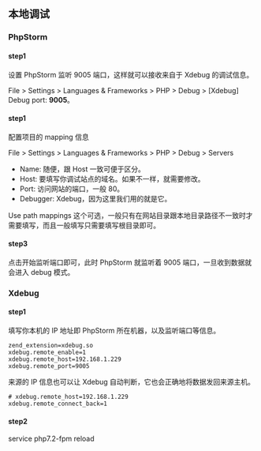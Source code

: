 ## 本地调试

### PhpStorm

#### step1

设置 PhpStorm 监听 9005 端口，这样就可以接收来自于 Xdebug 的调试信息。 

File > Settings > Languages & Frameworks > PHP > Debug > [Xdebug] Debug port: **9005**。

#### step1

配置项目的 mapping 信息

File > Settings > Languages & Frameworks > PHP > Debug > Servers

- Name: 随便，跟 Host 一致可便于区分。
- Host: 要填写你调试站点的域名。如果不一样，就需要修改。
- Port: 访问网站的端口，一般 80。
- Debugger: Xdebug，因为这里我们用的就是它。

Use path mappings 这个可选，一般只有在网站目录跟本地目录路径不一致时才需要填写，而且一般填写只需要填写根目录即可。

#### step3

点击开始监听端口即可，此时 PhpStorm 就监听着 9005 端口，一旦收到数据就会进入 debug 模式。

### Xdebug

#### step1

填写你本机的 IP 地址即 PhpStorm 所在机器，以及监听端口等信息。

```
zend_extension=xdebug.so
xdebug.remote_enable=1
xdebug.remote_host=192.168.1.229
xdebug.remote_port=9005
```

来源的 IP 信息也可以让 Xdebug 自动判断，它也会正确地将数据发回来源主机。

```
# xdebug.remote_host=192.168.1.229
xdebug.remote_connect_back=1
```

#### step2

service php7.2-fpm reload 
